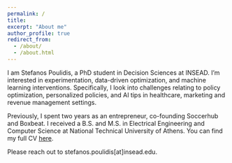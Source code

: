```yaml
---
permalink: /
title: 
excerpt: "About me"
author_profile: true
redirect_from: 
  - /about/
  - /about.html
---
```


I am Stefanos Poulidis, a PhD student in Decision Sciences at INSEAD. I’m interested in experimentation, data-driven optimization, and machine learning interventions.  Specifically, I look into challenges relating to policy optimization, personalized policies, and AI tips in healthcare, marketing and revenue management settings.

Previously, I spent two years as an entrepreneur, co-founding Soccerhub and Boxbeat. I received a B.S. and M.S. in Electrical Engineering and Computer Science at National Technical University of Athens. You can find my full CV [here](/files/Stefanos_Poulidis_CV.pdf).

Please reach out to stefanos.poulidis[at]insead.edu.
